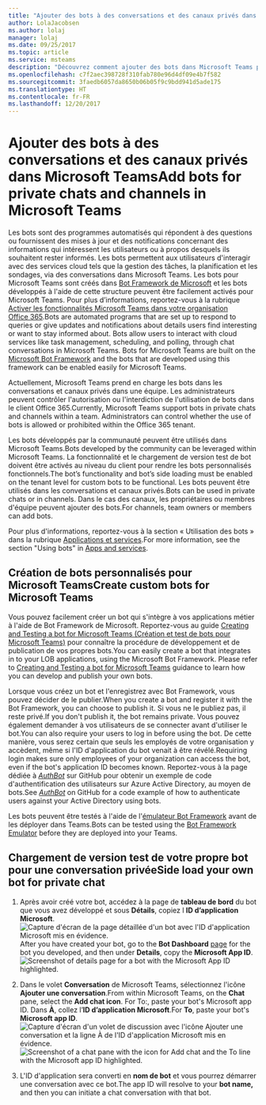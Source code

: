 ```yaml
---
title: "Ajouter des bots à des conversations et des canaux privés dans Microsoft Teams"
author: LolaJacobsen
ms.author: lolaj
manager: lolaj
ms.date: 09/25/2017
ms.topic: article
ms.service: msteams
description: "Découvrez comment ajouter des bots dans Microsoft Teams pour des conversations et des canaux privés, créer des bots personnalisés et charger une version test de votre propre bot pour une conversation privée."
ms.openlocfilehash: c7f2aec398728f310fab780e96d4df09e4b7f582
ms.sourcegitcommit: 3faedb6057da8650b06b05f9c9bdd941d5ade175
ms.translationtype: HT
ms.contentlocale: fr-FR
ms.lasthandoff: 12/20/2017
---
```

<a name="add-bots-for-private-chats-and-channels-in-microsoft-teams"></a><span data-ttu-id="a31e4-103">Ajouter des bots à des conversations et des canaux privés dans Microsoft Teams</span><span class="sxs-lookup"><span data-stu-id="a31e4-103">Add bots for private chats and channels in Microsoft Teams</span></span>
==========================================================

<span data-ttu-id="a31e4-p101">Les bots sont des programmes automatisés qui répondent à des questions ou fournissent des mises à jour et des notifications concernant des informations qui intéressent les utilisateurs ou à propos desquels ils souhaitent rester informés. Les bots permettent aux utilisateurs d'interagir avec des services cloud tels que la gestion des tâches, la planification et les sondages, via des conversations dans Microsoft Teams. Les bots pour Microsoft Teams sont créés dans [Bot Framework de Microsoft](https://go.microsoft.com/fwlink/?linkid=854370) et les bots développés à l'aide de cette structure peuvent être facilement activés pour Microsoft Teams. Pour plus d’informations, reportez-vous à la rubrique [Activer les fonctionnalités Microsoft Teams dans votre organisation Office 365](enable-features-office-365.md).</span><span class="sxs-lookup"><span data-stu-id="a31e4-p101">Bots are automated programs that are set up to respond to queries or give updates and notifications about details users find interesting or want to stay informed about. Bots allow users to interact with cloud services like task management, scheduling, and polling, through chat conversations in Microsoft Teams. Bots for Microsoft Teams are built on the [Microsoft Bot Framework](https://go.microsoft.com/fwlink/?linkid=854370) and the bots that are developed using this framework can be enabled easily for Microsoft Teams.</span></span>

<span data-ttu-id="a31e4-p102">Actuellement, Microsoft Teams prend en charge les bots dans les conversations et canaux privés dans une équipe. Les administrateurs peuvent contrôler l'autorisation ou l'interdiction de l'utilisation de bots dans le client Office 365.<span id="_T-Bot" class="anchor"></span></span><span class="sxs-lookup"><span data-stu-id="a31e4-p102">Currently, Microsoft Teams support bots in private chats and channels within a team. Administrators can control whether the use of bots is allowed or prohibited within the Office 365 tenant.<span id="_T-Bot" class="anchor"></span></span></span>

<span data-ttu-id="a31e4-111">Les bots développés par la communauté peuvent être utilisés dans Microsoft Teams.</span><span class="sxs-lookup"><span data-stu-id="a31e4-111">Bots developed by the community can be leveraged within Microsoft Teams.</span></span> <span data-ttu-id="a31e4-112">La fonctionnalité et le chargement de version test de bot doivent être activés au niveau du client pour rendre les bots personnalisés fonctionnels.</span><span class="sxs-lookup"><span data-stu-id="a31e4-112">The bot’s functionality and bot’s side loading must be enabled on the tenant level for custom bots to be functional.</span></span> <span data-ttu-id="a31e4-113">Les bots peuvent être utilisés dans les conversations et canaux privés.</span><span class="sxs-lookup"><span data-stu-id="a31e4-113">Bots can be used in private chats or in channels.</span></span> <span data-ttu-id="a31e4-114">Dans le cas des canaux, les propriétaires ou membres d'équipe peuvent ajouter des bots.</span><span class="sxs-lookup"><span data-stu-id="a31e4-114">For channels, team owners or members can add bots.</span></span>

<span data-ttu-id="a31e4-115">Pour plus d'informations, reportez-vous à la section « Utilisation des bots » dans la rubrique [Applications et services](https://support.office.com/en-us/article/Apps-and-services-cc1fba57-9900-4634-8306-2360a40c665b).</span><span class="sxs-lookup"><span data-stu-id="a31e4-115">For more information, see the section "Using bots" in [Apps and services](https://support.office.com/en-us/article/Apps-and-services-cc1fba57-9900-4634-8306-2360a40c665b).</span></span> 








 

<a name="create-custom-bots-for-microsoft-teams"></a><span data-ttu-id="a31e4-116">Création de bots personnalisés pour Microsoft Teams</span><span class="sxs-lookup"><span data-stu-id="a31e4-116">Create custom bots for Microsoft Teams</span></span>
--------------------------------------

<span data-ttu-id="a31e4-p104">Vous pouvez facilement créer un bot qui s'intègre à vos applications métier à l'aide de Bot Framework de Microsoft. Reportez-vous au guide [Creating and Testing a bot for Microsoft Teams (Création et test de bots pour Microsoft Teams)](https://go.microsoft.com/fwlink/?linkid=854371) pour connaître la procédure de développement et de publication de vos propres bots.</span><span class="sxs-lookup"><span data-stu-id="a31e4-p104">You can easily create a bot that integrates in to your LOB applications, using the Microsoft Bot Framework. Please refer to [Creating and Testing a bot for Microsoft Teams](https://go.microsoft.com/fwlink/?linkid=854371) guidance to learn how you can develop and publish your own bots.</span></span>

<span data-ttu-id="a31e4-119">Lorsque vous créez un bot et l'enregistrez avec Bot Framework, vous pouvez décider de le publier.</span><span class="sxs-lookup"><span data-stu-id="a31e4-119">When you create a bot and register it with the Bot Framework, you can choose to publish it.</span></span> <span data-ttu-id="a31e4-120">Si vous ne le publiez pas, il reste privé.</span><span class="sxs-lookup"><span data-stu-id="a31e4-120">If you don't publish it, the bot remains private.</span></span> <span data-ttu-id="a31e4-121">Vous pouvez également demander à vos utilisateurs de se connecter avant d'utiliser le bot.</span><span class="sxs-lookup"><span data-stu-id="a31e4-121">You can also require your users to log in before using the bot.</span></span> <span data-ttu-id="a31e4-122">De cette manière, vous serez certain que seuls les employés de votre organisation y accèdent, même si l'ID d'application du bot venait à être révélé.</span><span class="sxs-lookup"><span data-stu-id="a31e4-122">Requiring login makes sure only employees of your organization can access the bot, even if the bot's application ID becomes known.</span></span> <span data-ttu-id="a31e4-123">Reportez-vous à la page dédiée à [*AuthBot*](https://go.microsoft.com/fwlink/?linkid=854372) sur GitHub pour obtenir un exemple de code d'authentification des utilisateurs sur Azure Active Directory, au moyen de bots.</span><span class="sxs-lookup"><span data-stu-id="a31e4-123">See [*AuthBot*](https://go.microsoft.com/fwlink/?linkid=854372) on GitHub for a code example of how to authenticate users against your Active Directory using bots.</span></span>

<span data-ttu-id="a31e4-124">Les bots peuvent être testés à l'aide de l'[émulateur Bot Framework](https://go.microsoft.com/fwlink/?linkid=854373) avant de les déployer dans Teams.</span><span class="sxs-lookup"><span data-stu-id="a31e4-124">Bots can be tested using the [Bot Framework Emulator](https://go.microsoft.com/fwlink/?linkid=854373) before they are deployed into your Teams.</span></span>

<a name="side-load-your-own-bot-for-private-chat"></a><span data-ttu-id="a31e4-125">Chargement de version test de votre propre bot pour une conversation privée</span><span class="sxs-lookup"><span data-stu-id="a31e4-125">Side load your own bot for private chat</span></span>
---------------------------------------

1.  <span data-ttu-id="a31e4-126">Après avoir créé votre bot, accédez à la page de **tableau de bord** [](https://go.microsoft.com/fwlink/?linkid=854374) du bot que vous avez développé et sous **Détails**, copiez l **ID d’application Microsoft**.![Capture d'écran de la page détaillée d'un bot avec l'ID d'application Microsoft mis en évidence.](media/Add_bots_for_private_chats_and_channels_in_Microsoft_Teams_image5.png)</span><span class="sxs-lookup"><span data-stu-id="a31e4-126">After you have created your bot, go to the **Bot Dashboard** [page](https://go.microsoft.com/fwlink/?linkid=854374) for the bot you developed, and then under **Details**, copy the **Microsoft App ID**.![Screenshot of details page for a bot with the Microsoft App ID highlighted.](media/Add_bots_for_private_chats_and_channels_in_Microsoft_Teams_image5.png)</span></span> 



2.  <span data-ttu-id="a31e4-127">Dans le volet **Conversation** de Microsoft Teams, sélectionnez l'icône **Ajouter une conversation**.</span><span class="sxs-lookup"><span data-stu-id="a31e4-127">From within Microsoft Teams, on the **Chat** pane, select the **Add chat icon**. For To:, paste your bot's Microsoft app ID.</span></span> <span data-ttu-id="a31e4-128">Dans **À**, collez l’**ID d’application Microsoft**.</span><span class="sxs-lookup"><span data-stu-id="a31e4-128">For **To**, paste your bot's **Microsoft app ID**.</span></span> <span data-ttu-id="a31e4-129">![Capture d'écran d'un volet de discussion avec l'icône Ajouter une conversation et la ligne À de l'ID d'application Microsoft mis en évidence.](media/Add_bots_for_private_chats_and_channels_in_Microsoft_Teams_image6.png)</span><span class="sxs-lookup"><span data-stu-id="a31e4-129">![Screenshot of a chat pane with the icon for Add chat and the To line with the Microsoft app ID highlighted.](media/Add_bots_for_private_chats_and_channels_in_Microsoft_Teams_image6.png)</span></span>



3.  <span data-ttu-id="a31e4-130">L'ID d'application sera converti en **nom de bot** et vous pourrez démarrer une conversation avec ce bot.</span><span class="sxs-lookup"><span data-stu-id="a31e4-130">The app ID will resolve to your **bot name,** and then you can initiate a chat conversation with that bot.</span></span>
